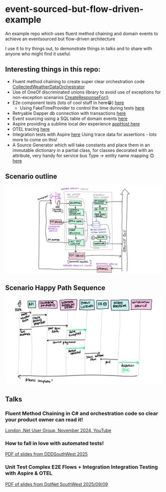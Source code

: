 # event-sourced-but-flow-driven-example

An example repo which uses fluent method chaining and domain events to achieve an eventsourced but flow-driven architecture

I use it to try things out, to demonstrate things in talks and to share with anyone who might find it useful.

## Interesting things in this repo:

- Fluent method chaining to create super clear orchestration code [CollectedWeatherDataOrchestrator](./src/WeatherApp.Application/Orchestration/CollectedWeatherDataOrchestrator.cs)
- Use of OneOf discriminated unions library to avoid use of exceptions for non-exception scenarios [CreateResponseFor()](./src/WeatherApp.API/Program.cs#65)
- E2e component tests (lots of cool stuff in here😁) [here](./tests/WeatherApp.Tests/)
    - Using FakeTimeProvider to control the time during tests [here](./tests/WeatherApp.Tests/ComponentTestFixture.cs#52)
- Retryable Dapper db connection with transactions [here](./src/WeatherApp.Infrastructure/RetryableDapperConnection/)
- Event sourcing using a SQL table of domain events [here](./src/WeatherApp.Domain/EventSourcing/)
- Aspire providing a sublime local dev experience [appHost here](./AppHost/Program.cs)
- OTEL tracing [here](./src/WeatherApp.Infrastructure/Outbox/OutboxDispatcherHostedService.cs#107)
- Integration tests with Aspire [here](./tests/WeatherApp.Tests.Aspire.Integration/WeatherAppAspireIntegrationTests.cs#43) Using trace data for assertions - lots more to come on this!
- A Source Generator which will take constants and place them in an immutable dictionary in a partial class, for classes decorated with an attribute, very handy for service bus Type -> entity name mapping 😊 [here](./src/WeatherApp.SourceGenerators/AutoGenerateImmutableDictionyFromConstantsGenerator.cs)

## Scenario outline

![scenario components](./media/complex-scenario.png)

## Scenario Happy Path Sequence

![scenario happy path sequence](./media/scenario-sequence.png)

## Talks

### Fluent Method Chaining in C# and orchestration code so clear your product owner can read it!

[London .Net User Group, November 2024, YouTube](https://www.youtube.com/watch?v=1Yf5zN_iR5Q)

### How to fall in love with automated tests!

[PDF of slides from DDDSouthWest 2025](./media/How%20to%20fall%20in%20love%20with%20automated%20tests!.pdf)

### Unit Test Complex E2E Flows + Integration Integration Testing with Aspire & OTEL

[PDF of slides from DotNet SouthWest 2025/09/09](./media/Level%20up%20your%20DevEx%20e2e%20component%20tests%20and%20integration%20testing%20with%20aspire%20and%20OTEL%20.pdf)